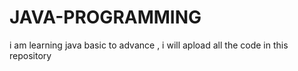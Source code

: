# JAVA-PROGRAMMING
i am learning java basic to advance , i will apload all the code in this repository
